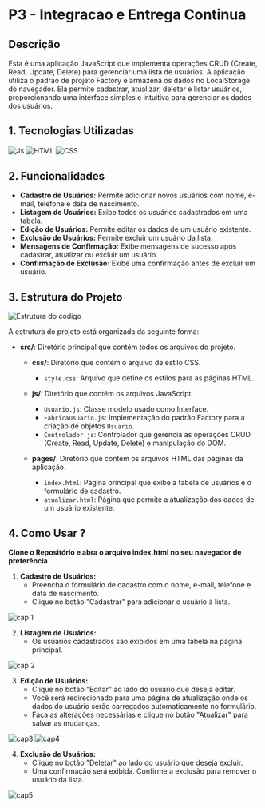 
# P3 - Integracao e Entrega Continua

## Descrição

Esta é uma aplicação JavaScript que implementa operações CRUD (Create, Read, Update, Delete) para gerenciar uma lista de usuários. A aplicação utiliza o padrão de projeto Factory e armazena os dados no LocalStorage do navegador. Ela permite cadastrar, atualizar, deletar e listar usuários, proporcionando uma interface simples e intuitiva para gerenciar os dados dos usuários.

## 1. Tecnologias Utilizadas

<img align="center" alt="Js" src="https://img.shields.io/badge/JavaScript-F7DF1E?style=for-the-badge&logo=javascript&logoColor=black">  
  <img align="center" alt="HTML" src="https://img.shields.io/badge/HTML5-E34F26?style=for-the-badge&logo=html5&logoColor=white">
  <img align="center" alt="CSS" src="https://img.shields.io/badge/CSS-239120?&style=for-the-badge&logo=css3&logoColor=white">

## 2. Funcionalidades

- **Cadastro de Usuários:** Permite adicionar novos usuários com nome, e-mail, telefone e data de nascimento.
- **Listagem de Usuários:** Exibe todos os usuários cadastrados em uma tabela.
- **Edição de Usuários:** Permite editar os dados de um usuário existente.
- **Exclusão de Usuários:** Permite excluir um usuário da lista.
- **Mensagens de Confirmação:** Exibe mensagens de sucesso após cadastrar, atualizar ou excluir um usuário.
- **Confirmação de Exclusão:** Exibe uma confirmação antes de excluir um usuário.


## 3. Estrutura do Projeto

![Estrutura do codigo](https://github.com/user-attachments/assets/7b3475c7-6fa7-4506-8ee1-fb44656457e2)

A estrutura do projeto está organizada da seguinte forma:

- **src/**: Diretório principal que contém todos os arquivos do projeto.
  
  - **css/**: Diretório que contém o arquivo de estilo CSS.
    - `style.css`: Arquivo que define os estilos para as páginas HTML.
      
  - **js/**: Diretório que contém os arquivos JavaScript.
    - `Usuario.js`: Classe modelo usado como Interface.
    - `FabricaUsuario.js`: Implementação do padrão Factory para a criação de objetos `Usuario`.
    - `Controlador.js`: Controlador que gerencia as operações CRUD (Create, Read, Update, Delete) e manipulação do DOM.
  - **pages/**: Diretório que contém os arquivos HTML das páginas da aplicação.
    
    - `index.html`: Página principal que exibe a tabela de usuários e o formulário de cadastro.
    - `atualizar.html`: Página que permite a atualização dos dados de um usuário existente.



## 4. Como Usar ?

 **Clone o Repositório e abra o arquivo index.html no seu navegador de preferência**

1. **Cadastro de Usuários:**
   - Preencha o formulário de cadastro com o nome, e-mail, telefone e data de nascimento.
   - Clique no botão "Cadastrar" para adicionar o usuário à lista.

![cap 1](https://github.com/user-attachments/assets/f8852f2f-6643-41b2-825d-b92cd33ddd43)

2. **Listagem de Usuários:**
   - Os usuários cadastrados são exibidos em uma tabela na página principal.

![cap 2](https://github.com/user-attachments/assets/934963e2-f95e-4449-ba4a-79b26ad1e779)

3. **Edição de Usuários:**
   - Clique no botão "Editar" ao lado do usuário que deseja editar.
   - Você será redirecionado para uma página de atualização onde os dados do usuário serão carregados automaticamente no formulário.
   - Faça as alterações necessárias e clique no botão "Atualizar" para salvar as mudanças.

![cap3](https://github.com/user-attachments/assets/260ad4c6-65f3-437c-affe-1d875e2df780)
![cap4](https://github.com/user-attachments/assets/0c618df3-12d2-4ef3-9d82-378b4330ab5f)

4. **Exclusão de Usuários:**
   - Clique no botão "Deletar" ao lado do usuário que deseja excluir.
   - Uma confirmação será exibida. Confirme a exclusão para remover o usuário da lista.

![cap5](https://github.com/user-attachments/assets/b5b7ee40-6bba-45b2-bf26-add8df3f59e7)

